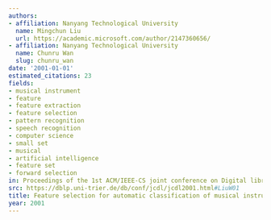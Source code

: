 ```yaml
---
authors:
- affiliation: Nanyang Technological University
  name: Mingchun Liu
  url: https://academic.microsoft.com/author/2147360656/
- affiliation: Nanyang Technological University
  name: Chunru Wan
  slug: chunru_wan
date: '2001-01-01'
estimated_citations: 23
fields:
- musical instrument
- feature
- feature extraction
- feature selection
- pattern recognition
- speech recognition
- computer science
- small set
- musical
- artificial intelligence
- feature set
- forward selection
in: Proceedings of the 1st ACM/IEEE-CS joint conference on Digital libraries
src: https://dblp.uni-trier.de/db/conf/jcdl/jcdl2001.html#LiuW01
title: Feature selection for automatic classification of musical instrument sounds
year: 2001
---
```

